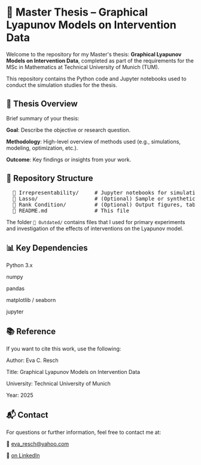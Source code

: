 # 📘 Master Thesis – Graphical Lyapunov Models on Intervention Data

Welcome to the repository for my Master's thesis: **Graphical Lyapunov Models on Intervention Data**, completed as part of the requirements for the MSc in Mathematics at Technical University of Munich (TUM).

This repository contains the Python code and Jupyter notebooks used to conduct the simulation studies for the thesis.

## 🧠 Thesis Overview

Brief summary of your thesis:

**Goal**: Describe the objective or research question.

**Methodology**: High-level overview of methods used (e.g., simulations, modeling, optimization, etc.).

**Outcome**: Key findings or insights from your work.

## 📂 Repository Structure

<pre>
  📁 Irrepresentability/     # Jupyter notebooks for simulations and analysis 
  📁 Lasso/                  # (Optional) Sample or synthetic data used in simulations 
  📁 Rank Condition/         # (Optional) Output figures, tables, or metrics 
  📄 README.md               # This file 
</pre>

The folder ```📁 Outdated/``` contains files that I used for primary experiments and investigation of the effects of interventions on the Lyapunov model.

## 📊 Key Dependencies

Python 3.x

numpy

pandas

matplotlib / seaborn

jupyter

## 📚 Reference

If you want to cite this work, use the following:

Author: Eva C. Resch

Title: Graphical Lyapunov Models on Intervention Data

University: Technical University of Munich

Year: 2025

## 📬 Contact

For questions or further information, feel free to contact me at:

📧 eva_resch@yahoo.com

🔗 [on LinkedIn](https://www.linkedin.com/in/eva-resch-43a0ab161/overlay/about-this-profile/?lipi=urn%3Ali%3Apage%3Ad_flagship3_profile_view_base%3BiXggH8IMTqyBwmn9VYfHuQ%3D%3D)
